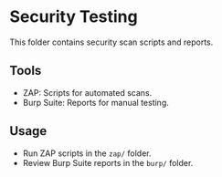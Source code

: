 # Security Testing

This folder contains security scan scripts and reports.

## Tools
- ZAP: Scripts for automated scans.
- Burp Suite: Reports for manual testing.

## Usage
- Run ZAP scripts in the `zap/` folder.
- Review Burp Suite reports in the `burp/` folder.
